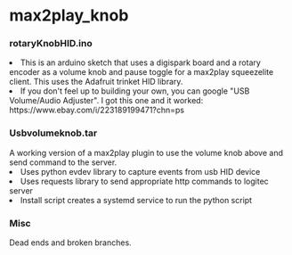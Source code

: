 # max2play_knob

<H3>rotaryKnobHID.ino</H3>
<LI>This is an arduino sketch that uses a digispark board and a rotary encoder as a volume knob and pause toggle for a max2play squeezelite client. This uses the Adafruit trinket HID library.
<LI>If you don't feel up to building your own, you can google "USB Volume/Audio Adjuster". I got this one and it worked: https://www.ebay.com/i/223189199471?chn=ps

<H3>Usbvolumeknob.tar</H3>
A working version of a max2play plugin to use the volume knob above and send command to the server.
<LI>Uses python evdev library to capture events from usb HID device
<LI>Uses requests library to send appropriate http commands to logitec server
<LI>Install script creates a systemd service to run the python script

<H3>Misc</H3>
Dead ends and broken branches.

